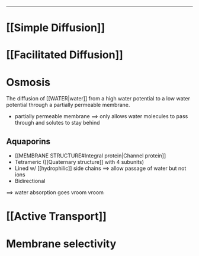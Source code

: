 ___
# [[Simple Diffusion]]
# [[Facilitated Diffusion]]

# Osmosis
The diffusion of [[WATER|water]] from a high water potential to a low water potential through a partially permeable membrane. 
- partially permeable membrane $\implies$ only allows water molecules to pass through and solutes to stay behind
## Aquaporins
- [[MEMBRANE STRUCTURE#Integral protein|Channel protein]]
- Tetrameric ([[Quaternary structure]] with 4 subunits)
- Lined w/ [[hydrophilic]] side chains $\implies$ allow passage of water but not ions
- Bidirectional

$\implies$ water absorption goes vroom vroom
# [[Active Transport]]
# Membrane selectivity
